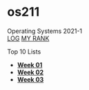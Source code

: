 # os211
Operating Systems 2021-1 <br>
[LOG](https://nadhirarafik.github.io/os211/TXT/mylog.txt)
[MY RANK](https://nadhirarafik.github.io/os211/TXT/myrank.txt)

Top 10 Lists <br>
* <b>[Week 01](https://nadhirarafik.github.io/os211/W01/)</b>
* <b>[Week 02](https://nadhirarafik.github.io/os211/W02/)</b>
* <b>[Week 03](https://nadhirarafik.github.io/os211/W03/)</b>
